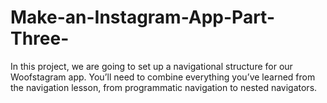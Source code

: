 # Make-an-Instagram-App-Part-Three-
In this project, we are going to set up a navigational structure for our Woofstagram app. You’ll need to combine everything you’ve learned from the navigation lesson, from programmatic navigation to nested navigators.
